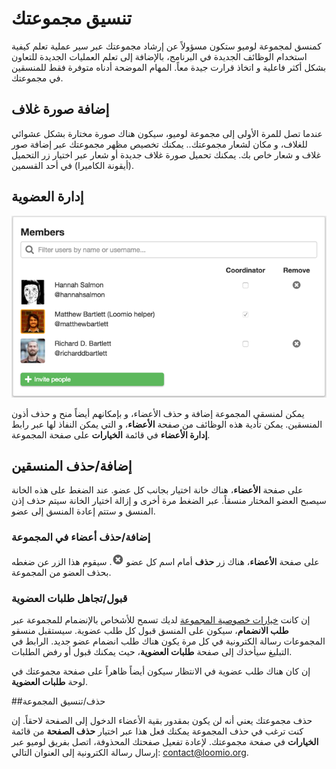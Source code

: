# تنسيق مجموعتك

كمنسق لمجموعة لوميو ستكون مسؤولاً عن إرشاد مجموعتك عبر سير عملية تعلم كيفية استخدام الوظائف الجديدة في البرنامج، بالإضافة إلى تعلم العمليات الجديدة للتعاون بشكل أكثر فاعلية و اتخاذ قرارت جيدة معاً. المهام الموضحة أدناه متوفرة فقط للمنسقين في مجموعتك.

## إضافة صورة غلاف

عندما تصل للمرة الأولى إلى مجموعة لوميو، سيكون هناك صورة مختارة بشكل عشوائي للغلاف، و مكان لشعار مجموعتك.. يمكنك تخصيص مظهر مجموعتك عبر إضافة صور غلاف و شعار خاص بك. يمكنك تحميل صورة غلاف جديدة أو شعار عبر اختيار زر التحميل (أيقونة الكاميرا) في أحد القسمين.

## إدارة العضوية

<img class="screenshot" alt="Managing membership page" src="members_page.png" />

يمكن لمنسقي المجموعة إضافة و حذف الأعضاء، و بإمكانهم أيضاً منح و حذف أذون المنسقين. يمكن تأدية هذه الوظائف من صفحة **الأعضاء**، و التي يمكن النفاذ لها عبر رابط **إدارة الأعضاء** في قائمة **الخيارات** على صفحة المجموعة.

## إضافة/حذف المنسقين

على صفحة **الأعضاء**، هناك خانة اختيار بجانب كل عضو. عند الضغط على هذه الخانة سيصبح العضو المختار منسقاً. عبر الضغط مرة أخرى و إزالة اختيار الخانة سيتم حذف إذن المنسق و ستتم إعادة المنسق إلى عضو.

### إضافة/حذف أعضاء في المجموعة
على صفحة **الأعضاء**، هناك زر **حذف** أمام اسم كل عضو ![زر حذف العضو]( remove_button.png). سيقوم هذا الزر عن ضغطه بحذف العضو من المجموعة.


### قبول/تجاهل طلبات العضوية

إن كانت [خيارات خصوصية المجموعة](group_settings.html#group-privacy) لديك تسمح للأشخاص بالإنضمام للمجموعة عبر **طلب الانضمام**، سيكون على المنسق قبول كل طلب عضوية. سيستقبل منسقو المجموعات رسالة الكترونية في كل مرة يكون هناك طلب انضمام عضو جديد. الرابط في التبليغ سيأخذك إلى صفحة **طلبات العضوية**، حيث يمكنك قبول أو رفض الطلبات.

إن كان هناك طلب عضوية في الانتظار سيكون أيضاً ظاهراً على صفحة مجموعتك في لوحة **طلبات العضوية**.

##حذف/تنسيق المجموعة

حذف مجموعتك يعني أنه لن يكون بمقدور بقية الأعضاء الدخول إلى الصفحة لاحقاً. إن كنت ترغب في حذف المجموعة يمكنك فعل هذا عبر اختيار **حذف الصفحة** من قائمة **الخيارات** في صفحة مجموعتك. لإعادة تفعيل صفحتك المحذوفة، اتصل بفريق لوميو عبر إرسال رسالة الكترونية إلى العنوان التالي: [contact@loomio.org](mailto:contact@loomio.org).
